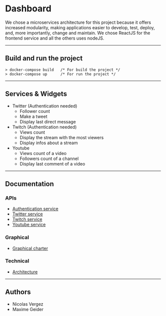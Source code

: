 # Dashboard

We chose a microservices architecture for this project because it offers increased modularity, making applications easier to develop, test, deploy, and, more importantly, change and maintain.
We chose ReactJS for the frontend service and all the others uses nodeJS.

---
## Build and run the project
```
> docker-compose build   /* For build the project */
> docker-compose up      /* For run the project */
```
---
## Services & Widgets
- Twitter (Authentication needed)
  - Follower count
  - Make a tweet
  - Display last direct message
- Twitch (Authentication needed)
  - Views count
  - Display the stream with the most viewers
  - Display infos about a stream
- Youtube
  - Views count of a video
  - Followers count of a channel
  - Display last comment of a video
---
## Documentation 
### APIs
- [Authentication service](api/auth)
- [Twitter service](api/twitterb)
- [Twitch service](api/twitch)
- [Youtube service](api/youtube)
### Graphical
- [Graphical charter](documentation/charte_graphique_Dashboard.pdf)
### Technical
- [Architecture](documentation/microservice_architecture.pdf)
---
## Authors
- Nicolas Vergez
- Maxime Geider
